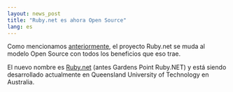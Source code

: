 ```yaml
---
layout: news_post
title: "Ruby.net es ahora Open Source"
lang: es
---
```


Como mencionamos [anteriormente][1], el proyecto Ruby.net se muda al
modelo Open Source con todos los beneficios que eso trae.

El nuevo nombre es [Ruby.net][2] (antes Gardens Point Ruby.NET) y está
siendo desarrollado actualmente en Queensland University of Technology
en Australia.



[1]: http://www.ruby-lang.org/es/news/2007/06/05/nuevo-beta-ruby-net-con-soporte-interop/ 
[2]: http://plas2003.fit.qut.edu.au/Ruby.NET/ 
